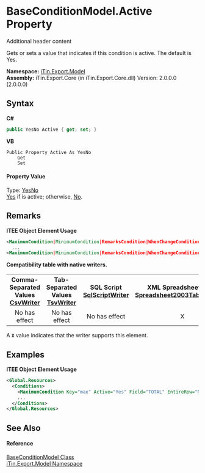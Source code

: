 # BaseConditionModel.Active Property 
Additional header content 

Gets or sets a value that indicates if this condition is active. The default is Yes.

**Namespace:**&nbsp;<a href="N_iTin_Export_Model">iTin.Export.Model</a><br />**Assembly:**&nbsp;iTin.Export.Core (in iTin.Export.Core.dll) Version: 2.0.0.0 (2.0.0.0)

## Syntax

**C#**<br />
``` C#
public YesNo Active { get; set; }
```

**VB**<br />
``` VB
Public Property Active As YesNo
	Get
	Set
```


#### Property Value
Type: <a href="T_iTin_Export_Model_YesNo">YesNo</a><br /><a href="T_iTin_Export_Model_YesNo">Yes</a> if is active; otherwise, <a href="T_iTin_Export_Model_YesNo">No</a>.

## Remarks

**ITEE Object Element Usage**<br />
``` XML
<MaximumCondition|MinimumCondition|RemarksCondition|WhenChangeCondition|ZeroCondition Active="Yes|No" ...>
  ...
<MaximumCondition|MinimumCondition|RemarksCondition|WhenChangeCondition|ZeroCondition>
```


<strong>Compatibility table with native writers.</strong><table><tr><th>Comma-Separated Values<br /><a href="T_iTin_Export_Writers_CsvWriter">CsvWriter</a></th><th>Tab-Separated Values<br /><a href="T_iTin_Export_Writers_TsvWriter">TsvWriter</a></th><th>SQL Script<br /><a href="T_iTin_Export_Writers_SqlScriptWriter">SqlScriptWriter</a></th><th>XML Spreadsheet 2003<br /><a href="T_iTin_Export_Writers_Spreadsheet2003TabularWriter">Spreadsheet2003TabularWriter</a></th></tr><tr><td align="center">No has effect</td><td align="center">No has effect</td><td align="center">No has effect</td><td align="center">X</td></tr></table> A <strong>`X`</strong> value indicates that the writer supports this element.


## Examples

**ITEE Object Element Usage**<br />
``` XML
<Global.Resources>
  <Conditions>
    <MaximumCondition Key="max" Active="Yes" Field="TOTAL" EntireRow="No" Style="maxTotalStyle"/>
    ...
  </Conditions>
</Global.Resources>
```


## See Also


#### Reference
<a href="T_iTin_Export_Model_BaseConditionModel">BaseConditionModel Class</a><br /><a href="N_iTin_Export_Model">iTin.Export.Model Namespace</a><br />